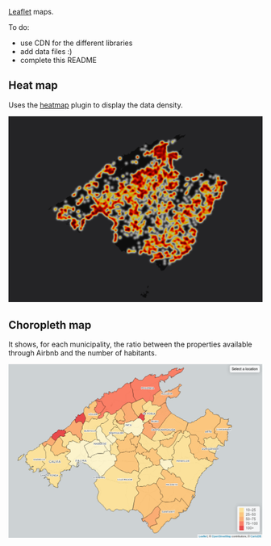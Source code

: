 [Leaflet](http://leafletjs.com/) maps.

To do:
* use CDN for the different libraries
* add data files :)
* complete this README

## Heat map

Uses the [heatmap](https://github.com/Leaflet/Leaflet.heat) plugin to display the data density.

![Heatmap](./figures/airbnbHeatDark.png?raw=true "Heatmap")

## Choropleth map

It shows, for each municipality, the ratio between the properties available through Airbnb and the number of habitants.<br>

![Choropleth](./figures/airbnb_choropleth.png?raw=true "Choropleth")
